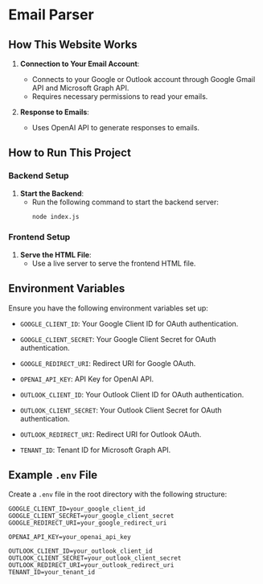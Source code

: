 # Email Parser

## How This Website Works

1. **Connection to Your Email Account**:
   - Connects to your Google or Outlook account through Google Gmail API and Microsoft Graph API.
   - Requires necessary permissions to read your emails.

2. **Response to Emails**:
   - Uses OpenAI API to generate responses to emails.

## How to Run This Project

### Backend Setup

1. **Start the Backend**:
   - Run the following command to start the backend server:
     ```bash
     node index.js
     ```

### Frontend Setup

1. **Serve the HTML File**:
   - Use a live server to serve the frontend HTML file.

## Environment Variables

Ensure you have the following environment variables set up:

- `GOOGLE_CLIENT_ID`: Your Google Client ID for OAuth authentication.
- `GOOGLE_CLIENT_SECRET`: Your Google Client Secret for OAuth authentication.
- `GOOGLE_REDIRECT_URI`: Redirect URI for Google OAuth.

- `OPENAI_API_KEY`: API Key for OpenAI API.

- `OUTLOOK_CLIENT_ID`: Your Outlook Client ID for OAuth authentication.
- `OUTLOOK_CLIENT_SECRET`: Your Outlook Client Secret for OAuth authentication.
- `OUTLOOK_REDIRECT_URI`: Redirect URI for Outlook OAuth.
- `TENANT_ID`: Tenant ID for Microsoft Graph API.

## Example `.env` File

Create a `.env` file in the root directory with the following structure:

```dotenv
GOOGLE_CLIENT_ID=your_google_client_id
GOOGLE_CLIENT_SECRET=your_google_client_secret
GOOGLE_REDIRECT_URI=your_google_redirect_uri

OPENAI_API_KEY=your_openai_api_key

OUTLOOK_CLIENT_ID=your_outlook_client_id
OUTLOOK_CLIENT_SECRET=your_outlook_client_secret
OUTLOOK_REDIRECT_URI=your_outlook_redirect_uri
TENANT_ID=your_tenant_id
